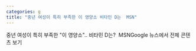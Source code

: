 ```yaml
---
categories: g
title: "중년 여성이 특히 부족한 이 영양소 비타민 D는  MSN"
---
```

중년 여성이 특히 부족한 "이 영양소".. 비타민 D는?&nbsp;&nbsp;MSNGoogle 뉴스에서 전체 콘텐츠 보기
